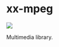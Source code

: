 # xx-mpeg

![](https://github.com/davidyz0/xx-mpeg/actions/workflows/build.yml/badge.svg?event=push)

Multimedia library.